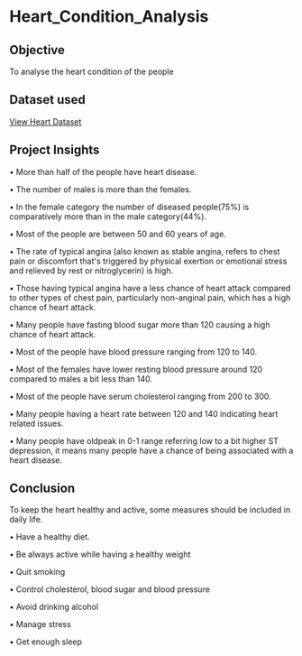 # Heart_Condition_Analysis
## Objective 
To analyse the heart condition of the people

## Dataset used
<a href = "https://github.com/rinasingh1/Heart_Condition_Analysis/blob/main/Heart%20Dataset.csv">View Heart Dataset</a>

## Project Insights 
•	More than half of the people have heart disease.
<br>

•	The number of males is more than the females.
<br>

•	In the female category the number of diseased people(75%) is comparatively more than in the male category(44%). 
<br>

•	Most of the people are between 50 and 60  years of age.
<br>

•	The rate of typical angina (also known as stable angina, refers to chest pain or discomfort that's triggered by physical exertion or emotional stress and relieved by rest or nitroglycerin) is high.
<br>

•	Those having typical angina have a less chance of heart attack compared to other types of chest pain, particularly non-anginal pain, which has a high chance of heart attack.
<br>

•	Many people have fasting blood sugar more than 120 causing a high chance of heart attack.
<br>

•	Most of the people have blood pressure ranging from 120 to 140.
<br>

•	Most of the females have lower resting blood pressure around 120 compared to males a bit less than 140.
<br>

•	Most of the people have serum cholesterol ranging from 200 to 300.
<br>


•	Many people having a heart rate between 120 and 140 indicating heart related issues.
<br>

•	Many people have oldpeak in 0-1 range referring low to a bit higher ST depression, it means many people have a chance of being associated with a heart disease.

## Conclusion
To keep the heart healthy and active, some measures should be included in daily life. 
<br>

•	Have a healthy diet.
<br>

•	Be always active while having a healthy weight
<br>

•	Quit smoking
<br>

•	Control  cholesterol, blood sugar and blood pressure
<br>

•	Avoid drinking alcohol
<br>

•	Manage stress
<br>

•	Get enough sleep



